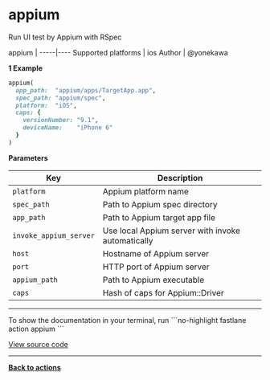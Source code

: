 # appium


Run UI test by Appium with RSpec







appium |
-----|----
Supported platforms | ios
Author | @yonekawa



**1 Example**

```ruby
appium(
  app_path:  "appium/apps/TargetApp.app",
  spec_path: "appium/spec",
  platform:  "iOS",
  caps: {
    versionNumber: "9.1",
    deviceName:    "iPhone 6"
  }
)
```





**Parameters**

Key | Description
----|------------
  `platform` | Appium platform name
  `spec_path` | Path to Appium spec directory
  `app_path` | Path to Appium target app file
  `invoke_appium_server` | Use local Appium server with invoke automatically
  `host` | Hostname of Appium server
  `port` | HTTP port of Appium server
  `appium_path` | Path to Appium executable
  `caps` | Hash of caps for Appium::Driver




<hr />
To show the documentation in your terminal, run
```no-highlight
fastlane action appium
```

<a href="https://github.com/fastlane/fastlane/blob/master/fastlane/lib/fastlane/actions/appium.rb" target="_blank">View source code</a>

<hr />

<a href="/actions"><b>Back to actions</b></a>

